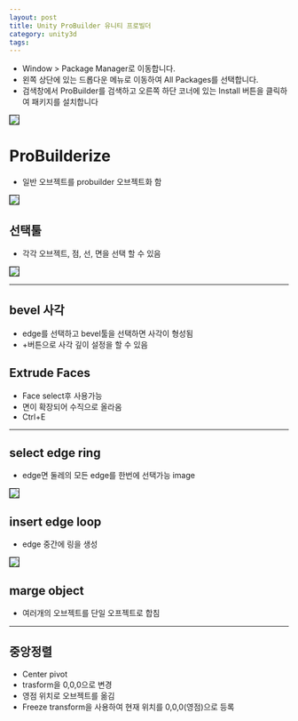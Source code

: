 ```yaml
---
layout: post
title: Unity ProBuilder 유니티 프로빌더
category: unity3d
tags: 
---
```


* Window > Package Manager로 이동합니다.
* 왼쪽 상단에 있는 드롭다운 메뉴로 이동하여 All Packages를 선택합니다.
* 검색창에서 ProBuilder를 검색하고 오른쪽 하단 코너에 있는 Install 버튼을 클릭하여 패키지를 설치합니다
<img style='border:solid 1px black;' src="https://image.onethelab.com/resized/1709951981.jpg" />

# ProBuilderize
* 일반 오브젝트를 probuilder 오브젝트화 함
  
<img style='border:solid 1px black;' src="https://image.onethelab.com/thumbnail/1709952020.jpg" />

## 선택툴
* 각각 오브젝트, 점, 선, 면을 선택 할 수 있음

<img style='border:solid 1px black;' src="https://image.onethelab.com/thumbnail/1709952040.jpg" />

---

## bevel 사각
* edge를 선택하고 bevel툴을 선택하면 사각이 형성됨
* +버튼으로 사각 깊이 설정을 할 수 있음

## Extrude Faces
* Face select후 사용가능
* 면이 확장되어 수직으로 올라옴
* Ctrl+E

---

## select edge ring
* edge면 둘레의 모든 edge를 한번에 선택가능 image

<img style='border:solid 1px black;' src="https://image.onethelab.com/resized/1709952092.jpg" />

## insert edge loop
* edge 중간에 링을 생성

<img style='border:solid 1px black;' src="https://image.onethelab.com/resized/1709952114.jpg" />

## marge object
* 여러개의 오브젝트를 단일 오프젝트로 합침

---

## 중앙정렬

* Center pivot
* trasform을 0,0,0으로 변경
* 영점 위치로 오브젝트를 옮김
* Freeze transform을 사용하여 현재 위치를 0,0,0(영점)으로 등록